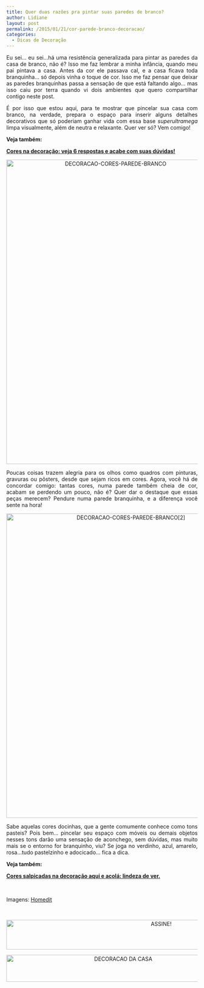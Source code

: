 ```yaml
---
title: Quer duas razões pra pintar suas paredes de branco?
author: Lidiane
layout: post
permalink: /2015/01/21/cor-parede-branco-decoracao/
categories:
  - Dicas de Decoração
---
```

<p align="justify">
  Eu sei… eu sei…há uma resistência generalizada para pintar as paredes da casa de branco, não é? Isso me faz lembrar a minha infância, quando meu pai pintava a casa. Antes da cor ele passava cal, e a casa ficava toda branquinha… só depois vinha o toque de cor. Isso me faz pensar que deixar as paredes branquinhas passa a sensação de que está faltando algo… mas isso caiu por terra quando vi dois ambientes que quero compartilhar contigo neste post.
</p>

<p align="justify">
  É por isso que estou aqui, para te mostrar que pincelar sua casa com branco, na verdade, prepara o espaço para inserir alguns detalhes decorativos que só poderiam ganhar vida com essa base <em>superultramega</em> limpa visualmente, além de neutra e relaxante. Quer ver só? Vem comigo!
</p>

<p align="justify">
  <strong>Veja também:</strong>
</p>

<p align="justify">
  <a href="http://www.trololodemulher.com.br/2014/02/13/cores-na-decoracao/" target="_blank" rel="noopener noreferrer"><strong>Cores na decoração: veja 6 respostas e acabe com suas dúvidas!</strong></a>
</p>

<p align="center">
  <a href="https://www.trololodemulher.com.br/2015/01/DECORACAO-CORES-PAREDE-BRANCO.jpg"><img class="alignnone size-full wp-image-10709" src="https://www.trololodemulher.com.br/2015/01/DECORACAO-CORES-PAREDE-BRANCO.jpg" alt="DECORACAO-CORES-PAREDE-BRANCO" width="560" height="800" /></a>
</p>

<p align="justify">
  Poucas coisas trazem alegria para os olhos como quadros com pinturas, gravuras ou pôsters, desde que sejam ricos em cores. Agora, você há de concordar comigo: tantas cores, numa parede também cheia de cor, acabam se perdendo um pouco, não é? Quer dar o destaque que essas peças merecem? Pendure numa parede branquinha, e a diferença você sente na hora!
</p>

<p align="center">
  <a href="https://www.trololodemulher.com.br/2015/01/DECORACAO-CORES-PAREDE-BRANCO2.jpg"><img class="alignnone size-full wp-image-10710" src="https://www.trololodemulher.com.br/2015/01/DECORACAO-CORES-PAREDE-BRANCO2.jpg" alt="DECORACAO-CORES-PAREDE-BRANCO[2]" width="640" height="800" /></a>
</p>

<p align="justify">
  Sabe aquelas cores docinhas, que a gente comumente conhece como tons pasteis? Pois bem… pincelar seu espaço com móveis ou demais objetos nesses tons darão uma sensação de aconchego, sem dúvidas, mas muito mais se o entorno for branquinho, viu? Se joga no verdinho, azul, amarelo, rosa…tudo pastelzinho e adocicado… fica a dica.
</p>

<p align="justify">
  <strong>Veja também:</strong>
</p>

<p align="justify">
  <a href="http://www.trololodemulher.com.br/2013/10/07/cores-decoracao/" target="_blank" rel="noopener noreferrer"><strong>Cores salpicadas na decoração aqui e acolá: lindeza de ver.</strong></a>
</p>

&nbsp;

Imagens: <a href="http://www.homedit.com/" target="_blank" rel="noopener noreferrer">Homedit</a>

&nbsp;

<p align="center">
  <a href="http://feedburner.google.com/fb/a/mailverify?uri=blogbichafemea&loc=pt_BR" target="_blank" rel="noopener noreferrer"><img class="alignnone size-full wp-image-10439" src="https://www.trololodemulher.com.br/2014/09/ASSINE.png" alt="ASSINE!" width="800" height="78" /></a>
</p>

<p align="center">
  <a href="http://www.decoracaodacasa.com/" target="_blank" rel="noopener noreferrer"><img class="alignnone size-full wp-image-10262" src="https://www.trololodemulher.com.br/2014/07/DECORACAO-DA-CASA.png" alt="DECORACAO DA CASA" width="600" height="71" /></a>
</p>

&nbsp;

&nbsp;